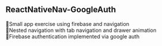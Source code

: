 ## ReactNativeNav-GoogleAuth
📌Small app exercise using firebase and navigation <br/>
📌Nested navigation with tab navigation and drawer animation <br/>
📌Firebase authentication implemented via google auth
